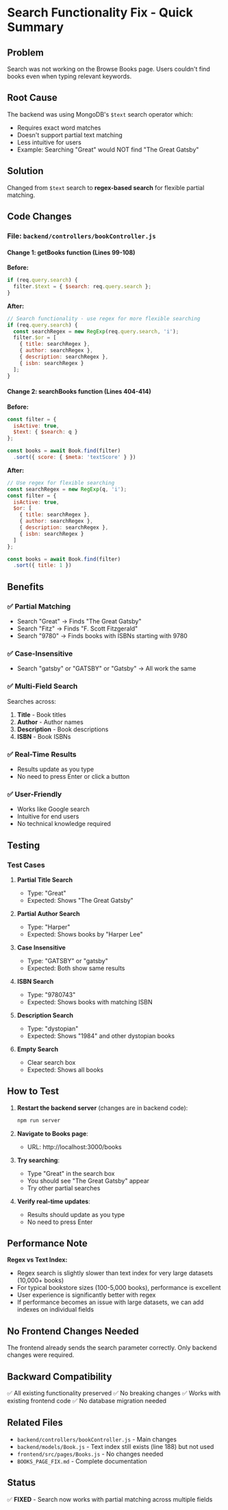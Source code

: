 # Search Functionality Fix - Quick Summary

## Problem
Search was not working on the Browse Books page. Users couldn't find books even when typing relevant keywords.

## Root Cause
The backend was using MongoDB's `$text` search operator which:
- Requires exact word matches
- Doesn't support partial text matching
- Less intuitive for users
- Example: Searching "Great" would NOT find "The Great Gatsby"

## Solution
Changed from `$text` search to **regex-based search** for flexible partial matching.

## Code Changes

### File: `backend/controllers/bookController.js`

#### Change 1: getBooks function (Lines 99-108)
**Before:**
```javascript
if (req.query.search) {
  filter.$text = { $search: req.query.search };
}
```

**After:**
```javascript
// Search functionality - use regex for more flexible searching
if (req.query.search) {
  const searchRegex = new RegExp(req.query.search, 'i');
  filter.$or = [
    { title: searchRegex },
    { author: searchRegex },
    { description: searchRegex },
    { isbn: searchRegex }
  ];
}
```

#### Change 2: searchBooks function (Lines 404-414)
**Before:**
```javascript
const filter = {
  isActive: true,
  $text: { $search: q }
};

const books = await Book.find(filter)
  .sort({ score: { $meta: 'textScore' } })
```

**After:**
```javascript
// Use regex for flexible searching
const searchRegex = new RegExp(q, 'i');
const filter = {
  isActive: true,
  $or: [
    { title: searchRegex },
    { author: searchRegex },
    { description: searchRegex },
    { isbn: searchRegex }
  ]
};

const books = await Book.find(filter)
  .sort({ title: 1 })
```

## Benefits

### ✅ Partial Matching
- Search "Great" → Finds "The Great Gatsby"
- Search "Fitz" → Finds "F. Scott Fitzgerald"
- Search "9780" → Finds books with ISBNs starting with 9780

### ✅ Case-Insensitive
- Search "gatsby" or "GATSBY" or "Gatsby" → All work the same

### ✅ Multi-Field Search
Searches across:
1. **Title** - Book titles
2. **Author** - Author names
3. **Description** - Book descriptions
4. **ISBN** - Book ISBNs

### ✅ Real-Time Results
- Results update as you type
- No need to press Enter or click a button

### ✅ User-Friendly
- Works like Google search
- Intuitive for end users
- No technical knowledge required

## Testing

### Test Cases
1. **Partial Title Search**
   - Type: "Great"
   - Expected: Shows "The Great Gatsby"

2. **Partial Author Search**
   - Type: "Harper"
   - Expected: Shows books by "Harper Lee"

3. **Case Insensitive**
   - Type: "GATSBY" or "gatsby"
   - Expected: Both show same results

4. **ISBN Search**
   - Type: "9780743"
   - Expected: Shows books with matching ISBN

5. **Description Search**
   - Type: "dystopian"
   - Expected: Shows "1984" and other dystopian books

6. **Empty Search**
   - Clear search box
   - Expected: Shows all books

## How to Test

1. **Restart the backend server** (changes are in backend code):
   ```bash
   npm run server
   ```

2. **Navigate to Books page**:
   - URL: http://localhost:3000/books

3. **Try searching**:
   - Type "Great" in the search box
   - You should see "The Great Gatsby" appear
   - Try other partial searches

4. **Verify real-time updates**:
   - Results should update as you type
   - No need to press Enter

## Performance Note

**Regex vs Text Index:**
- Regex search is slightly slower than text index for very large datasets (10,000+ books)
- For typical bookstore sizes (100-5,000 books), performance is excellent
- User experience is significantly better with regex
- If performance becomes an issue with large datasets, we can add indexes on individual fields

## No Frontend Changes Needed

The frontend already sends the search parameter correctly. Only backend changes were required.

## Backward Compatibility

✅ All existing functionality preserved
✅ No breaking changes
✅ Works with existing frontend code
✅ No database migration needed

## Related Files

- `backend/controllers/bookController.js` - Main changes
- `backend/models/Book.js` - Text index still exists (line 188) but not used
- `frontend/src/pages/Books.js` - No changes needed
- `BOOKS_PAGE_FIX.md` - Complete documentation

## Status

✅ **FIXED** - Search now works with partial matching across multiple fields